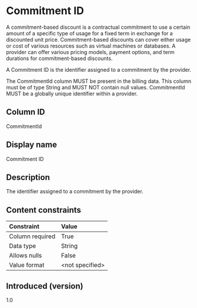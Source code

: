 # Commitment ID

A commitment-based discount is a contractual commitment to use a certain amount of a specific type of usage for a fixed term in exchange for a discounted unit price. Commitment-based discounts can cover either usage or cost of various resources such as virtual machines or databases. A provider can offer various pricing models, payment options, and term durations for commitment-based discounts.

A Commitment ID is the identifier assigned to a commitment by the provider.

The CommitmentId column MUST be present in the billing data. This column must be of type String and MUST NOT contain null values. CommitmentId MUST be a globally unique identifier within a provider.

## Column ID

CommitmentId

## Display name

Commitment ID

## Description

The identifier assigned to a commitment by the provider.

## Content constraints

|    Constraint   |      Value      |
|:----------------|:----------------|
| Column required | True            |
| Data type       | String          |
| Allows nulls    | False            |
| Value format    | \<not specified> |

## Introduced (version)

1.0
